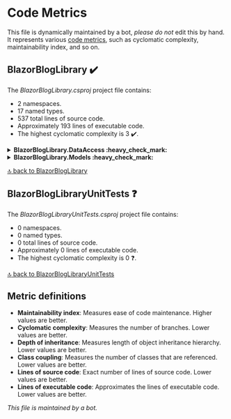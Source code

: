 <!-- markdownlint-capture -->
<!-- markdownlint-disable -->

# Code Metrics

This file is dynamically maintained by a bot, *please do not* edit this by hand. It represents
various [code metrics](https://aka.ms/dotnet/code-metrics), such as cyclomatic complexity, maintainability index, and so
on.

<div id='BlazorBloglibrary'></div>

## BlazorBlogLibrary :heavy_check_mark:

The *BlazorBlogLibrary.csproj* project file contains:

- 2 namespaces.
- 17 named types.
- 537 total lines of source code.
- Approximately 193 lines of executable code.
- The highest cyclomatic complexity is 3 :heavy_check_mark:.

<details>
<summary>
  <strong id="BlazorBloglibrary-dataaccess">
    BlazorBlogLibrary.DataAccess :heavy_check_mark:
  </strong>
</summary>
<br>

The `BlazorBlogLibrary.DataAccess` namespace contains 10 named types.

- 10 named types.
- 434 total lines of source code.
- Approximately 165 lines of executable code.
- The highest cyclomatic complexity is 3 :heavy_check_mark:.

<details>
<summary>
  <strong id="dbconnection">
    DbConnection :heavy_check_mark:
  </strong>
</summary>
<br>

- The `DbConnection` contains 14 members.
- 32 total lines of source code.
- Approximately 13 lines of executable code.
- The highest cyclomatic complexity is 2 :heavy_check_mark:.

| Member kind | Line number | Maintainability index | Cyclomatic complexity | Depth of inheritance | Class coupling |
Lines of source / executable code |
| :-: | :-: | :-: | :-: | :-: | :-: | :-: |
| Field
| [7](https://github.com/mpaulosky/BlazorBlog/blob/main/src/BlazorBlogLibrary/DataAccess/DbConnection.cs#L7 "IConfiguration DbConnection._config")
| 100 | 0 :heavy_check_mark: | 0 | 1 | 1 / 0 |
| Field
| [9](https://github.com/mpaulosky/BlazorBlog/blob/main/src/BlazorBlogLibrary/DataAccess/DbConnection.cs#L9 "string DbConnection._connectionId")
| 93 | 0 :heavy_check_mark: | 0 | 0 | 1 / 1 |
| Field
| [8](https://github.com/mpaulosky/BlazorBlog/blob/main/src/BlazorBlogLibrary/DataAccess/DbConnection.cs#L8 "IMongoDatabase DbConnection._db")
| 100 | 0 :heavy_check_mark: | 0 | 1 | 1 / 0 |
| Method
| [24](https://github.com/mpaulosky/BlazorBlog/blob/main/src/BlazorBlogLibrary/DataAccess/DbConnection.cs#L24 "DbConnection.DbConnection(IConfiguration config)")
| 64 | 1 :heavy_check_mark: | 0 | 9 | 12 / 8 |
| Property
| [16](https://github.com/mpaulosky/BlazorBlog/blob/main/src/BlazorBlogLibrary/DataAccess/DbConnection.cs#L16 "MongoClient DbConnection.Client")
| 100 | 2 :heavy_check_mark: | 0 | 1 | 1 / 0 |
| Property
| [21](https://github.com/mpaulosky/BlazorBlog/blob/main/src/BlazorBlogLibrary/DataAccess/DbConnection.cs#L21 "IMongoCollection<CommentModel> DbConnection.CommentCollection")
| 100 | 2 :heavy_check_mark: | 0 | 2 | 1 / 0 |
| Property
| [15](https://github.com/mpaulosky/BlazorBlog/blob/main/src/BlazorBlogLibrary/DataAccess/DbConnection.cs#L15 "string DbConnection.CommentCollectionName")
| 100 | 2 :heavy_check_mark: | 0 | 0 | 1 / 1 |
| Property
| [11](https://github.com/mpaulosky/BlazorBlog/blob/main/src/BlazorBlogLibrary/DataAccess/DbConnection.cs#L11 "string DbConnection.DbName")
| 100 | 2 :heavy_check_mark: | 0 | 0 | 1 / 0 |
| Property
| [20](https://github.com/mpaulosky/BlazorBlog/blob/main/src/BlazorBlogLibrary/DataAccess/DbConnection.cs#L20 "IMongoCollection<IssueModel> DbConnection.IssueCollection")
| 100 | 2 :heavy_check_mark: | 0 | 2 | 1 / 0 |
| Property
| [14](https://github.com/mpaulosky/BlazorBlog/blob/main/src/BlazorBlogLibrary/DataAccess/DbConnection.cs#L14 "string DbConnection.IssueCollectionName")
| 100 | 2 :heavy_check_mark: | 0 | 0 | 1 / 1 |
| Property
| [18](https://github.com/mpaulosky/BlazorBlog/blob/main/src/BlazorBlogLibrary/DataAccess/DbConnection.cs#L18 "IMongoCollection<StatusModel> DbConnection.StatusCollection")
| 100 | 2 :heavy_check_mark: | 0 | 2 | 1 / 0 |
| Property
| [12](https://github.com/mpaulosky/BlazorBlog/blob/main/src/BlazorBlogLibrary/DataAccess/DbConnection.cs#L12 "string DbConnection.StatusCollectionName")
| 100 | 2 :heavy_check_mark: | 0 | 0 | 1 / 1 |
| Property
| [19](https://github.com/mpaulosky/BlazorBlog/blob/main/src/BlazorBlogLibrary/DataAccess/DbConnection.cs#L19 "IMongoCollection<UserModel> DbConnection.UserCollection")
| 100 | 2 :heavy_check_mark: | 0 | 2 | 1 / 0 |
| Property
| [13](https://github.com/mpaulosky/BlazorBlog/blob/main/src/BlazorBlogLibrary/DataAccess/DbConnection.cs#L13 "string DbConnection.UserCollectionName")
| 100 | 2 :heavy_check_mark: | 0 | 0 | 1 / 1 |

<a href="#BlazorBloglibrary-dataaccess">:top: back to BlazorBlogLibrary.DataAccess</a>

</details>

<details>
<summary>
  <strong id="icommentdata">
    ICommentData :heavy_check_mark:
  </strong>
</summary>
<br>

- The `ICommentData` contains 8 members.
- 11 total lines of source code.
- Approximately 0 lines of executable code.
- The highest cyclomatic complexity is 1 :heavy_check_mark:.

| Member kind | Line number | Maintainability index | Cyclomatic complexity | Depth of inheritance | Class coupling |
Lines of source / executable code |
| :-: | :-: | :-: | :-: | :-: | :-: | :-: |
| Method
| [12](https://github.com/mpaulosky/BlazorBlog/blob/main/src/BlazorBlogLibrary/Contracts/ICommentData.cs#L12 "Task ICommentData.CreateComment(CommentModel comment)")
| 100 | 1 :heavy_check_mark: | 0 | 2 | 1 / 0 |
| Method
| [7](https://github.com/mpaulosky/BlazorBlog/blob/main/src/BlazorBlogLibrary/Contracts/ICommentData.cs#L7 "Task<List<CommentModel>> ICommentData.GetAllApprovedComments()")
| 100 | 1 :heavy_check_mark: | 0 | 3 | 1 / 0 |
| Method
| [5](https://github.com/mpaulosky/BlazorBlog/blob/main/src/BlazorBlogLibrary/Contracts/ICommentData.cs#L5 "Task<List<CommentModel>> ICommentData.GetAllComments()")
| 100 | 1 :heavy_check_mark: | 0 | 3 | 1 / 0 |
| Method
| [9](https://github.com/mpaulosky/BlazorBlog/blob/main/src/BlazorBlogLibrary/Contracts/ICommentData.cs#L9 "Task<List<CommentModel>> ICommentData.GetAllCommentsWaitingForApproval()")
| 100 | 1 :heavy_check_mark: | 0 | 3 | 1 / 0 |
| Method
| [8](https://github.com/mpaulosky/BlazorBlog/blob/main/src/BlazorBlogLibrary/Contracts/ICommentData.cs#L8 "Task<CommentModel> ICommentData.GetComment(string id)")
| 100 | 1 :heavy_check_mark: | 0 | 2 | 1 / 0 |
| Method
| [6](https://github.com/mpaulosky/BlazorBlog/blob/main/src/BlazorBlogLibrary/Contracts/ICommentData.cs#L6 "Task<List<CommentModel>> ICommentData.GetUsersComments(string userId)")
| 100 | 1 :heavy_check_mark: | 0 | 3 | 1 / 0 |
| Method
| [10](https://github.com/mpaulosky/BlazorBlog/blob/main/src/BlazorBlogLibrary/Contracts/ICommentData.cs#L10 "Task ICommentData.UpdateComment(CommentModel suggestion)")
| 100 | 1 :heavy_check_mark: | 0 | 2 | 1 / 0 |
| Method
| [11](https://github.com/mpaulosky/BlazorBlog/blob/main/src/BlazorBlogLibrary/Contracts/ICommentData.cs#L11 "Task ICommentData.UpvoteComment(string commentId, string userId)")
| 100 | 1 :heavy_check_mark: | 0 | 1 | 1 / 0 |

<a href="#BlazorBloglibrary-dataaccess">:top: back to BlazorBlogLibrary.DataAccess</a>

</details>

<details>
<summary>
  <strong id="idbconnection">
    IDbConnection :heavy_check_mark:
  </strong>
</summary>
<br>

- The `IDbConnection` contains 10 members.
- 13 total lines of source code.
- Approximately 0 lines of executable code.
- The highest cyclomatic complexity is 1 :heavy_check_mark:.

| Member kind | Line number | Maintainability index | Cyclomatic complexity | Depth of inheritance | Class coupling |
Lines of source / executable code |
| :-: | :-: | :-: | :-: | :-: | :-: | :-: |
| Property
| [10](https://github.com/mpaulosky/BlazorBlog/blob/main/src/BlazorBlogLibrary/Contracts/IDbConnection.cs#L10 "MongoClient IDbConnection.Client")
| 100 | 1 :heavy_check_mark: | 0 | 1 | 1 / 0 |
| Property
| [14](https://github.com/mpaulosky/BlazorBlog/blob/main/src/BlazorBlogLibrary/Contracts/IDbConnection.cs#L14 "IMongoCollection<CommentModel> IDbConnection.CommentCollection")
| 100 | 1 :heavy_check_mark: | 0 | 2 | 1 / 0 |
| Property
| [9](https://github.com/mpaulosky/BlazorBlog/blob/main/src/BlazorBlogLibrary/Contracts/IDbConnection.cs#L9 "string IDbConnection.CommentCollectionName")
| 100 | 1 :heavy_check_mark: | 0 | 0 | 1 / 0 |
| Property
| [5](https://github.com/mpaulosky/BlazorBlog/blob/main/src/BlazorBlogLibrary/Contracts/IDbConnection.cs#L5 "string IDbConnection.DbName")
| 100 | 1 :heavy_check_mark: | 0 | 0 | 1 / 0 |
| Property
| [13](https://github.com/mpaulosky/BlazorBlog/blob/main/src/BlazorBlogLibrary/Contracts/IDbConnection.cs#L13 "IMongoCollection<IssueModel> IDbConnection.IssueCollection")
| 100 | 1 :heavy_check_mark: | 0 | 2 | 1 / 0 |
| Property
| [8](https://github.com/mpaulosky/BlazorBlog/blob/main/src/BlazorBlogLibrary/Contracts/IDbConnection.cs#L8 "string IDbConnection.IssueCollectionName")
| 100 | 1 :heavy_check_mark: | 0 | 0 | 1 / 0 |
| Property
| [11](https://github.com/mpaulosky/BlazorBlog/blob/main/src/BlazorBlogLibrary/Contracts/IDbConnection.cs#L11 "IMongoCollection<StatusModel> IDbConnection.StatusCollection")
| 100 | 1 :heavy_check_mark: | 0 | 2 | 1 / 0 |
| Property
| [6](https://github.com/mpaulosky/BlazorBlog/blob/main/src/BlazorBlogLibrary/Contracts/IDbConnection.cs#L6 "string IDbConnection.StatusCollectionName")
| 100 | 1 :heavy_check_mark: | 0 | 0 | 1 / 0 |
| Property
| [12](https://github.com/mpaulosky/BlazorBlog/blob/main/src/BlazorBlogLibrary/Contracts/IDbConnection.cs#L12 "IMongoCollection<UserModel> IDbConnection.UserCollection")
| 100 | 1 :heavy_check_mark: | 0 | 2 | 1 / 0 |
| Property
| [7](https://github.com/mpaulosky/BlazorBlog/blob/main/src/BlazorBlogLibrary/Contracts/IDbConnection.cs#L7 "string IDbConnection.UserCollectionName")
| 100 | 1 :heavy_check_mark: | 0 | 0 | 1 / 0 |

<a href="#BlazorBloglibrary-dataaccess">:top: back to BlazorBlogLibrary.DataAccess</a>

</details>

<details>
<summary>
  <strong id="iissuedata">
    IIssueData :heavy_check_mark:
  </strong>
</summary>
<br>

- The `IIssueData` contains 8 members.
- 11 total lines of source code.
- Approximately 0 lines of executable code.
- The highest cyclomatic complexity is 1 :heavy_check_mark:.

| Member kind | Line number | Maintainability index | Cyclomatic complexity | Depth of inheritance | Class coupling |
Lines of source / executable code |
| :-: | :-: | :-: | :-: | :-: | :-: | :-: |
| Method
| [12](https://github.com/mpaulosky/BlazorBlog/blob/main/src/BlazorBlogLibrary/Contracts/IIssueData.cs#L12 "Task IIssueData.CreateSuggestion(IssueModel suggestion)")
| 100 | 1 :heavy_check_mark: | 0 | 2 | 1 / 0 |
| Method
| [7](https://github.com/mpaulosky/BlazorBlog/blob/main/src/BlazorBlogLibrary/Contracts/IIssueData.cs#L7 "Task<List<IssueModel>> IIssueData.GetAllApprovedSuggestions()")
| 100 | 1 :heavy_check_mark: | 0 | 3 | 1 / 0 |
| Method
| [5](https://github.com/mpaulosky/BlazorBlog/blob/main/src/BlazorBlogLibrary/Contracts/IIssueData.cs#L5 "Task<List<IssueModel>> IIssueData.GetAllSuggestions()")
| 100 | 1 :heavy_check_mark: | 0 | 3 | 1 / 0 |
| Method
| [9](https://github.com/mpaulosky/BlazorBlog/blob/main/src/BlazorBlogLibrary/Contracts/IIssueData.cs#L9 "Task<List<IssueModel>> IIssueData.GetAllSuggestionsWaitingForApproval()")
| 100 | 1 :heavy_check_mark: | 0 | 3 | 1 / 0 |
| Method
| [8](https://github.com/mpaulosky/BlazorBlog/blob/main/src/BlazorBlogLibrary/Contracts/IIssueData.cs#L8 "Task<IssueModel> IIssueData.GetSuggestion(string id)")
| 100 | 1 :heavy_check_mark: | 0 | 2 | 1 / 0 |
| Method
| [6](https://github.com/mpaulosky/BlazorBlog/blob/main/src/BlazorBlogLibrary/Contracts/IIssueData.cs#L6 "Task<List<IssueModel>> IIssueData.GetUsersSuggestions(string userId)")
| 100 | 1 :heavy_check_mark: | 0 | 3 | 1 / 0 |
| Method
| [10](https://github.com/mpaulosky/BlazorBlog/blob/main/src/BlazorBlogLibrary/Contracts/IIssueData.cs#L10 "Task IIssueData.UpdateSuggestion(IssueModel suggestion)")
| 100 | 1 :heavy_check_mark: | 0 | 2 | 1 / 0 |
| Method
| [11](https://github.com/mpaulosky/BlazorBlog/blob/main/src/BlazorBlogLibrary/Contracts/IIssueData.cs#L11 "Task IIssueData.UpvoteSuggestion(string suggestionId, string userId)")
| 100 | 1 :heavy_check_mark: | 0 | 1 | 1 / 0 |

<a href="#BlazorBloglibrary-dataaccess">:top: back to BlazorBlogLibrary.DataAccess</a>

</details>

<details>
<summary>
  <strong id="istatusdata">
    IStatusData :heavy_check_mark:
  </strong>
</summary>
<br>

- The `IStatusData` contains 2 members.
- 5 total lines of source code.
- Approximately 0 lines of executable code.
- The highest cyclomatic complexity is 1 :heavy_check_mark:.

| Member kind | Line number | Maintainability index | Cyclomatic complexity | Depth of inheritance | Class coupling |
Lines of source / executable code |
| :-: | :-: | :-: | :-: | :-: | :-: | :-: |
| Method
| [6](https://github.com/mpaulosky/BlazorBlog/blob/main/src/BlazorBlogLibrary/Contracts/IStatusData.cs#L6 "Task IStatusData.CreateStatus(StatusModel status)")
| 100 | 1 :heavy_check_mark: | 0 | 2 | 1 / 0 |
| Method
| [5](https://github.com/mpaulosky/BlazorBlog/blob/main/src/BlazorBlogLibrary/Contracts/IStatusData.cs#L5 "Task<List<StatusModel>> IStatusData.GetAllStatuses()")
| 100 | 1 :heavy_check_mark: | 0 | 3 | 1 / 0 |

<a href="#BlazorBloglibrary-dataaccess">:top: back to BlazorBlogLibrary.DataAccess</a>

</details>

<details>
<summary>
  <strong id="iuserdata">
    IUserData :heavy_check_mark:
  </strong>
</summary>
<br>

- The `IUserData` contains 5 members.
- 8 total lines of source code.
- Approximately 0 lines of executable code.
- The highest cyclomatic complexity is 1 :heavy_check_mark:.

| Member kind | Line number | Maintainability index | Cyclomatic complexity | Depth of inheritance | Class coupling |
Lines of source / executable code |
| :-: | :-: | :-: | :-: | :-: | :-: | :-: |
| Method
| [8](https://github.com/mpaulosky/BlazorBlog/blob/main/src/BlazorBlogLibrary/Contracts/IUserData.cs#L8 "Task IUserData.CreateUser(UserModel user)")
| 100 | 1 :heavy_check_mark: | 0 | 2 | 1 / 0 |
| Method
| [6](https://github.com/mpaulosky/BlazorBlog/blob/main/src/BlazorBlogLibrary/Contracts/IUserData.cs#L6 "Task<UserModel> IUserData.GetUser(string id)")
| 100 | 1 :heavy_check_mark: | 0 | 2 | 1 / 0 |
| Method
| [7](https://github.com/mpaulosky/BlazorBlog/blob/main/src/BlazorBlogLibrary/Contracts/IUserData.cs#L7 "Task<UserModel> IUserData.GetUserFromAuthentication(string objectId)")
| 100 | 1 :heavy_check_mark: | 0 | 2 | 1 / 0 |
| Method
| [5](https://github.com/mpaulosky/BlazorBlog/blob/main/src/BlazorBlogLibrary/Contracts/IUserData.cs#L5 "Task<List<UserModel>> IUserData.GetUsers()")
| 100 | 1 :heavy_check_mark: | 0 | 3 | 1 / 0 |
| Method
| [9](https://github.com/mpaulosky/BlazorBlog/blob/main/src/BlazorBlogLibrary/Contracts/IUserData.cs#L9 "Task IUserData.UpdateUser(UserModel user)")
| 100 | 1 :heavy_check_mark: | 0 | 2 | 1 / 0 |

<a href="#BlazorBloglibrary-dataaccess">:top: back to BlazorBlogLibrary.DataAccess</a>

</details>

<details>
<summary>
  <strong id="mongocommentdata">
    MongoCommentData :heavy_check_mark:
  </strong>
</summary>
<br>

- The `MongoCommentData` contains 14 members.
- 143 total lines of source code.
- Approximately 68 lines of executable code.
- The highest cyclomatic complexity is 3 :heavy_check_mark:.

| Member kind | Line number | Maintainability index | Cyclomatic complexity | Depth of inheritance | Class coupling |
Lines of source / executable code |
| :-: | :-: | :-: | :-: | :-: | :-: | :-: |
| Field
| [9](https://github.com/mpaulosky/BlazorBlog/blob/main/src/BlazorBlogLibrary/DataAccess/MongoCommentData.cs#L9 "IMemoryCache MongoCommentData._cache")
| 100 | 0 :heavy_check_mark: | 0 | 1 | 1 / 0 |
| Field
| [11](https://github.com/mpaulosky/BlazorBlog/blob/main/src/BlazorBlogLibrary/DataAccess/MongoCommentData.cs#L11 "string MongoCommentData._cacheName")
| 93 | 0 :heavy_check_mark: | 0 | 0 | 1 / 1 |
| Field
| [7](https://github.com/mpaulosky/BlazorBlog/blob/main/src/BlazorBlogLibrary/DataAccess/MongoCommentData.cs#L7 "IDbConnection MongoCommentData._db")
| 100 | 0 :heavy_check_mark: | 0 | 1 | 1 / 0 |
| Field
| [10](https://github.com/mpaulosky/BlazorBlog/blob/main/src/BlazorBlogLibrary/DataAccess/MongoCommentData.cs#L10 "IMongoCollection<CommentModel> MongoCommentData._suggestions")
| 100 | 0 :heavy_check_mark: | 0 | 2 | 1 / 0 |
| Field
| [8](https://github.com/mpaulosky/BlazorBlog/blob/main/src/BlazorBlogLibrary/DataAccess/MongoCommentData.cs#L8 "IUserData MongoCommentData._userData")
| 100 | 0 :heavy_check_mark: | 0 | 1 | 1 / 0 |
| Method
| [13](https://github.com/mpaulosky/BlazorBlog/blob/main/src/BlazorBlogLibrary/DataAccess/MongoCommentData.cs#L13 "MongoCommentData.MongoCommentData(IDbConnection db, IUserData userData, IMemoryCache cache)")
| 75 | 1 :heavy_check_mark: | 0 | 5 | 7 / 4 |
| Method
| [120](https://github.com/mpaulosky/BlazorBlog/blob/main/src/BlazorBlogLibrary/DataAccess/MongoCommentData.cs#L120 "Task MongoCommentData.CreateComment(CommentModel comment)")
| 58 | 1 :heavy_check_mark: | 0 | 13 | 27 / 14 |
| Method
| [49](https://github.com/mpaulosky/BlazorBlog/blob/main/src/BlazorBlogLibrary/DataAccess/MongoCommentData.cs#L49 "Task<List<CommentModel>> MongoCommentData.GetAllApprovedComments()")
| 87 | 1 :heavy_check_mark: | 0 | 4 | 5 / 2 |
| Method
| [21](https://github.com/mpaulosky/BlazorBlog/blob/main/src/BlazorBlogLibrary/DataAccess/MongoCommentData.cs#L21 "Task<List<CommentModel>> MongoCommentData.GetAllComments()")
| 68 | 2 :heavy_check_mark: | 0 | 8 | 13 / 7 |
| Method
| [61](https://github.com/mpaulosky/BlazorBlog/blob/main/src/BlazorBlogLibrary/DataAccess/MongoCommentData.cs#L61 "Task<List<CommentModel>> MongoCommentData.GetAllCommentsWaitingForApproval()")
| 87 | 1 :heavy_check_mark: | 0 | 4 | 5 / 2 |
| Method
| [55](https://github.com/mpaulosky/BlazorBlog/blob/main/src/BlazorBlogLibrary/DataAccess/MongoCommentData.cs#L55 "Task<CommentModel> MongoCommentData.GetComment(string id)")
| 80 | 1 :heavy_check_mark: | 0 | 6 | 5 / 3 |
| Method
| [35](https://github.com/mpaulosky/BlazorBlog/blob/main/src/BlazorBlogLibrary/DataAccess/MongoCommentData.cs#L35 "Task<List<CommentModel>> MongoCommentData.GetUsersComments(string userId)")
| 68 | 2 :heavy_check_mark: | 0 | 8 | 13 / 7 |
| Method
| [67](https://github.com/mpaulosky/BlazorBlog/blob/main/src/BlazorBlogLibrary/DataAccess/MongoCommentData.cs#L67 "Task MongoCommentData.UpdateComment(CommentModel suggestion)")
| 79 | 1 :heavy_check_mark: | 0 | 5 | 5 / 3 |
| Method
| [73](https://github.com/mpaulosky/BlazorBlog/blob/main/src/BlazorBlogLibrary/DataAccess/MongoCommentData.cs#L73 "Task MongoCommentData.UpvoteComment(string commentId, string userId)")
| 51 | 3 :heavy_check_mark: | 0 | 14 | 46 / 25 |

<a href="#BlazorBloglibrary-dataaccess">:top: back to BlazorBlogLibrary.DataAccess</a>

</details>

<details>
<summary>
  <strong id="mongoissuedata">
    MongoIssueData :heavy_check_mark:
  </strong>
</summary>
<br>

- The `MongoIssueData` contains 14 members.
- 128 total lines of source code.
- Approximately 60 lines of executable code.
- The highest cyclomatic complexity is 2 :heavy_check_mark:.

| Member kind | Line number | Maintainability index | Cyclomatic complexity | Depth of inheritance | Class coupling |
Lines of source / executable code |
| :-: | :-: | :-: | :-: | :-: | :-: | :-: |
| Field
| [9](https://github.com/mpaulosky/BlazorBlog/blob/main/src/BlazorBlogLibrary/DataAccess/MongoIssueData.cs#L9 "IMemoryCache MongoIssueData._cache")
| 100 | 0 :heavy_check_mark: | 0 | 1 | 1 / 0 |
| Field
| [11](https://github.com/mpaulosky/BlazorBlog/blob/main/src/BlazorBlogLibrary/DataAccess/MongoIssueData.cs#L11 "string MongoIssueData._cacheName")
| 93 | 0 :heavy_check_mark: | 0 | 0 | 1 / 1 |
| Field
| [7](https://github.com/mpaulosky/BlazorBlog/blob/main/src/BlazorBlogLibrary/DataAccess/MongoIssueData.cs#L7 "IDbConnection MongoIssueData._db")
| 100 | 0 :heavy_check_mark: | 0 | 1 | 1 / 0 |
| Field
| [10](https://github.com/mpaulosky/BlazorBlog/blob/main/src/BlazorBlogLibrary/DataAccess/MongoIssueData.cs#L10 "IMongoCollection<IssueModel> MongoIssueData._issues")
| 100 | 0 :heavy_check_mark: | 0 | 2 | 1 / 0 |
| Field
| [8](https://github.com/mpaulosky/BlazorBlog/blob/main/src/BlazorBlogLibrary/DataAccess/MongoIssueData.cs#L8 "IUserData MongoIssueData._userData")
| 100 | 0 :heavy_check_mark: | 0 | 1 | 1 / 0 |
| Method
| [13](https://github.com/mpaulosky/BlazorBlog/blob/main/src/BlazorBlogLibrary/DataAccess/MongoIssueData.cs#L13 "MongoIssueData.MongoIssueData(IDbConnection db, IUserData userData, IMemoryCache cache)")
| 75 | 1 :heavy_check_mark: | 0 | 5 | 7 / 4 |
| Method
| [105](https://github.com/mpaulosky/BlazorBlog/blob/main/src/BlazorBlogLibrary/DataAccess/MongoIssueData.cs#L105 "Task MongoIssueData.CreateSuggestion(IssueModel suggestion)")
| 58 | 1 :heavy_check_mark: | 0 | 12 | 27 / 14 |
| Method
| [49](https://github.com/mpaulosky/BlazorBlog/blob/main/src/BlazorBlogLibrary/DataAccess/MongoIssueData.cs#L49 "Task<List<IssueModel>> MongoIssueData.GetAllApprovedSuggestions()")
| 87 | 1 :heavy_check_mark: | 0 | 4 | 5 / 2 |
| Method
| [21](https://github.com/mpaulosky/BlazorBlog/blob/main/src/BlazorBlogLibrary/DataAccess/MongoIssueData.cs#L21 "Task<List<IssueModel>> MongoIssueData.GetAllSuggestions()")
| 68 | 2 :heavy_check_mark: | 0 | 8 | 13 / 7 |
| Method
| [61](https://github.com/mpaulosky/BlazorBlog/blob/main/src/BlazorBlogLibrary/DataAccess/MongoIssueData.cs#L61 "Task<List<IssueModel>> MongoIssueData.GetAllSuggestionsWaitingForApproval()")
| 87 | 1 :heavy_check_mark: | 0 | 4 | 5 / 2 |
| Method
| [55](https://github.com/mpaulosky/BlazorBlog/blob/main/src/BlazorBlogLibrary/DataAccess/MongoIssueData.cs#L55 "Task<IssueModel> MongoIssueData.GetSuggestion(string id)")
| 80 | 1 :heavy_check_mark: | 0 | 6 | 5 / 3 |
| Method
| [35](https://github.com/mpaulosky/BlazorBlog/blob/main/src/BlazorBlogLibrary/DataAccess/MongoIssueData.cs#L35 "Task<List<IssueModel>> MongoIssueData.GetUsersSuggestions(string userId)")
| 68 | 2 :heavy_check_mark: | 0 | 8 | 13 / 7 |
| Method
| [67](https://github.com/mpaulosky/BlazorBlog/blob/main/src/BlazorBlogLibrary/DataAccess/MongoIssueData.cs#L67 "Task MongoIssueData.UpdateSuggestion(IssueModel suggestion)")
| 79 | 1 :heavy_check_mark: | 0 | 5 | 5 / 3 |
| Method
| [73](https://github.com/mpaulosky/BlazorBlog/blob/main/src/BlazorBlogLibrary/DataAccess/MongoIssueData.cs#L73 "Task MongoIssueData.UpvoteSuggestion(string suggestionId, string userId)")
| 56 | 1 :heavy_check_mark: | 0 | 13 | 31 / 17 |

<a href="#BlazorBloglibrary-dataaccess">:top: back to BlazorBlogLibrary.DataAccess</a>

</details>

<details>
<summary>
  <strong id="mongostatusdata">
    MongoStatusData :heavy_check_mark:
  </strong>
</summary>
<br>

- The `MongoStatusData` contains 6 members.
- 31 total lines of source code.
- Approximately 11 lines of executable code.
- The highest cyclomatic complexity is 2 :heavy_check_mark:.

| Member kind | Line number | Maintainability index | Cyclomatic complexity | Depth of inheritance | Class coupling |
Lines of source / executable code |
| :-: | :-: | :-: | :-: | :-: | :-: | :-: |
| Field
| [8](https://github.com/mpaulosky/BlazorBlog/blob/main/src/BlazorBlogLibrary/DataAccess/MongoStatusData.cs#L8 "IMemoryCache MongoStatusData._cache")
| 100 | 0 :heavy_check_mark: | 0 | 1 | 1 / 0 |
| Field
| [7](https://github.com/mpaulosky/BlazorBlog/blob/main/src/BlazorBlogLibrary/DataAccess/MongoStatusData.cs#L7 "IMongoCollection<StatusModel> MongoStatusData._statuses")
| 100 | 0 :heavy_check_mark: | 0 | 2 | 1 / 0 |
| Method
| [11](https://github.com/mpaulosky/BlazorBlog/blob/main/src/BlazorBlogLibrary/DataAccess/MongoStatusData.cs#L11 "MongoStatusData.MongoStatusData(IDbConnection db, IMemoryCache cache)")
| 84 | 1 :heavy_check_mark: | 0 | 4 | 5 / 2 |
| Field
| [9](https://github.com/mpaulosky/BlazorBlog/blob/main/src/BlazorBlogLibrary/DataAccess/MongoStatusData.cs#L9 "string MongoStatusData.CacheName")
| 93 | 0 :heavy_check_mark: | 0 | 0 | 1 / 1 |
| Method
| [31](https://github.com/mpaulosky/BlazorBlog/blob/main/src/BlazorBlogLibrary/DataAccess/MongoStatusData.cs#L31 "Task MongoStatusData.CreateStatus(StatusModel status)")
| 96 | 1 :heavy_check_mark: | 0 | 4 | 4 / 1 |
| Method
| [17](https://github.com/mpaulosky/BlazorBlog/blob/main/src/BlazorBlogLibrary/DataAccess/MongoStatusData.cs#L17 "Task<List<StatusModel>> MongoStatusData.GetAllStatuses()")
| 68 | 2 :heavy_check_mark: | 0 | 6 | 13 / 7 |

<a href="#BlazorBloglibrary-dataaccess">:top: back to BlazorBlogLibrary.DataAccess</a>

</details>

<details>
<summary>
  <strong id="mongouserdata">
    MongoUserData :heavy_check_mark:
  </strong>
</summary>
<br>

- The `MongoUserData` contains 7 members.
- 38 total lines of source code.
- Approximately 13 lines of executable code.
- The highest cyclomatic complexity is 1 :heavy_check_mark:.

| Member kind | Line number | Maintainability index | Cyclomatic complexity | Depth of inheritance | Class coupling |
Lines of source / executable code |
| :-: | :-: | :-: | :-: | :-: | :-: | :-: |
| Field
| [5](https://github.com/mpaulosky/BlazorBlog/blob/main/src/BlazorBlogLibrary/DataAccess/MongoUserData.cs#L5 "IMongoCollection<UserModel> MongoUserData._users")
| 100 | 0 :heavy_check_mark: | 0 | 2 | 1 / 0 |
| Method
| [7](https://github.com/mpaulosky/BlazorBlog/blob/main/src/BlazorBlogLibrary/DataAccess/MongoUserData.cs#L7 "MongoUserData.MongoUserData(IDbConnection db)")
| 93 | 1 :heavy_check_mark: | 0 | 3 | 4 / 1 |
| Method
| [30](https://github.com/mpaulosky/BlazorBlog/blob/main/src/BlazorBlogLibrary/DataAccess/MongoUserData.cs#L30 "Task MongoUserData.CreateUser(UserModel user)")
| 96 | 1 :heavy_check_mark: | 0 | 4 | 4 / 1 |
| Method
| [18](https://github.com/mpaulosky/BlazorBlog/blob/main/src/BlazorBlogLibrary/DataAccess/MongoUserData.cs#L18 "Task<UserModel> MongoUserData.GetUser(string id)")
| 80 | 1 :heavy_check_mark: | 0 | 4 | 5 / 3 |
| Method
| [24](https://github.com/mpaulosky/BlazorBlog/blob/main/src/BlazorBlogLibrary/DataAccess/MongoUserData.cs#L24 "Task<UserModel> MongoUserData.GetUserFromAuthentication(string objectId)")
| 80 | 1 :heavy_check_mark: | 0 | 4 | 5 / 3 |
| Method
| [12](https://github.com/mpaulosky/BlazorBlog/blob/main/src/BlazorBlogLibrary/DataAccess/MongoUserData.cs#L12 "Task<List<UserModel>> MongoUserData.GetUsers()")
| 82 | 1 :heavy_check_mark: | 0 | 5 | 5 / 3 |
| Method
| [35](https://github.com/mpaulosky/BlazorBlog/blob/main/src/BlazorBlogLibrary/DataAccess/MongoUserData.cs#L35 "Task MongoUserData.UpdateUser(UserModel user)")
| 83 | 1 :heavy_check_mark: | 0 | 5 | 5 / 2 |

<a href="#BlazorBloglibrary-dataaccess">:top: back to BlazorBlogLibrary.DataAccess</a>

</details>

</details>

<details>
<summary>
  <strong id="BlazorBloglibrary-models">
    BlazorBlogLibrary.Models :heavy_check_mark:
  </strong>
</summary>
<br>

The `BlazorBlogLibrary.Models` namespace contains 7 named types.

- 7 named types.
- 103 total lines of source code.
- Approximately 28 lines of executable code.
- The highest cyclomatic complexity is 2 :heavy_check_mark:.

<details>
<summary>
  <strong id="basiccommentmodel">
    BasicCommentModel :heavy_check_mark:
  </strong>
</summary>
<br>

- The `BasicCommentModel` contains 4 members.
- 17 total lines of source code.
- Approximately 4 lines of executable code.
- The highest cyclomatic complexity is 2 :heavy_check_mark:.

| Member kind | Line number | Maintainability index | Cyclomatic complexity | Depth of inheritance | Class coupling |
Lines of source / executable code |
| :-: | :-: | :-: | :-: | :-: | :-: | :-: |
| Method
| [9](https://github.com/mpaulosky/BlazorBlog/blob/main/src/BlazorBlogLibrary/Models/BasicCommentModel.cs#L9 "BasicCommentModel.BasicCommentModel()")
| 100 | 1 :heavy_check_mark: | 0 | 0 | 4 / 0 |
| Method
| [14](https://github.com/mpaulosky/BlazorBlog/blob/main/src/BlazorBlogLibrary/Models/BasicCommentModel.cs#L14 "BasicCommentModel.BasicCommentModel(CommentModel comment)")
| 83 | 1 :heavy_check_mark: | 0 | 1 | 5 / 2 |
| Property
| [7](https://github.com/mpaulosky/BlazorBlog/blob/main/src/BlazorBlogLibrary/Models/BasicCommentModel.cs#L7 "string BasicCommentModel.Comment")
| 100 | 2 :heavy_check_mark: | 0 | 0 | 1 / 0 |
| Property
| [6](https://github.com/mpaulosky/BlazorBlog/blob/main/src/BlazorBlogLibrary/Models/BasicCommentModel.cs#L6 "string BasicCommentModel.Id")
| 100 | 2 :heavy_check_mark: | 0 | 2 | 2 / 2 |

<a href="#BlazorBloglibrary-models">:top: back to BlazorBlogLibrary.Models</a>

</details>

<details>
<summary>
  <strong id="basicissuemodel">
    BasicIssueModel :heavy_check_mark:
  </strong>
</summary>
<br>

- The `BasicIssueModel` contains 4 members.
- 17 total lines of source code.
- Approximately 4 lines of executable code.
- The highest cyclomatic complexity is 2 :heavy_check_mark:.

| Member kind | Line number | Maintainability index | Cyclomatic complexity | Depth of inheritance | Class coupling |
Lines of source / executable code |
| :-: | :-: | :-: | :-: | :-: | :-: | :-: |
| Method
| [9](https://github.com/mpaulosky/BlazorBlog/blob/main/src/BlazorBlogLibrary/Models/BasicIssueModel.cs#L9 "BasicIssueModel.BasicIssueModel()")
| 100 | 1 :heavy_check_mark: | 0 | 0 | 4 / 0 |
| Method
| [14](https://github.com/mpaulosky/BlazorBlog/blob/main/src/BlazorBlogLibrary/Models/BasicIssueModel.cs#L14 "BasicIssueModel.BasicIssueModel(IssueModel issue)")
| 83 | 1 :heavy_check_mark: | 0 | 1 | 5 / 2 |
| Property
| [6](https://github.com/mpaulosky/BlazorBlog/blob/main/src/BlazorBlogLibrary/Models/BasicIssueModel.cs#L6 "string BasicIssueModel.Id")
| 100 | 2 :heavy_check_mark: | 0 | 2 | 2 / 2 |
| Property
| [7](https://github.com/mpaulosky/BlazorBlog/blob/main/src/BlazorBlogLibrary/Models/BasicIssueModel.cs#L7 "string BasicIssueModel.Issue")
| 100 | 2 :heavy_check_mark: | 0 | 0 | 1 / 0 |

<a href="#BlazorBloglibrary-models">:top: back to BlazorBlogLibrary.Models</a>

</details>

<details>
<summary>
  <strong id="basicusermodel">
    BasicUserModel :heavy_check_mark:
  </strong>
</summary>
<br>

- The `BasicUserModel` contains 4 members.
- 15 total lines of source code.
- Approximately 4 lines of executable code.
- The highest cyclomatic complexity is 2 :heavy_check_mark:.

| Member kind | Line number | Maintainability index | Cyclomatic complexity | Depth of inheritance | Class coupling |
Lines of source / executable code |
| :-: | :-: | :-: | :-: | :-: | :-: | :-: |
| Method
| [9](https://github.com/mpaulosky/BlazorBlog/blob/main/src/BlazorBlogLibrary/Models/BasicUserModel.cs#L9 "BasicUserModel.BasicUserModel()")
| 100 | 1 :heavy_check_mark: | 0 | 0 | 3 / 0 |
| Method
| [12](https://github.com/mpaulosky/BlazorBlog/blob/main/src/BlazorBlogLibrary/Models/BasicUserModel.cs#L12 "BasicUserModel.BasicUserModel(UserModel user)")
| 83 | 1 :heavy_check_mark: | 0 | 1 | 5 / 2 |
| Property
| [7](https://github.com/mpaulosky/BlazorBlog/blob/main/src/BlazorBlogLibrary/Models/BasicUserModel.cs#L7 "string BasicUserModel.DisplayName")
| 100 | 2 :heavy_check_mark: | 0 | 0 | 1 / 0 |
| Property
| [6](https://github.com/mpaulosky/BlazorBlog/blob/main/src/BlazorBlogLibrary/Models/BasicUserModel.cs#L6 "string BasicUserModel.Id")
| 100 | 2 :heavy_check_mark: | 0 | 2 | 2 / 2 |

<a href="#BlazorBloglibrary-models">:top: back to BlazorBlogLibrary.Models</a>

</details>

<details>
<summary>
  <strong id="commentmodel">
    CommentModel :heavy_check_mark:
  </strong>
</summary>
<br>

- The `CommentModel` contains 7 members.
- 12 total lines of source code.
- Approximately 5 lines of executable code.
- The highest cyclomatic complexity is 2 :heavy_check_mark:.

| Member kind | Line number | Maintainability index | Cyclomatic complexity | Depth of inheritance | Class coupling |
Lines of source / executable code |
| :-: | :-: | :-: | :-: | :-: | :-: | :-: |
| Property
| [13](https://github.com/mpaulosky/BlazorBlog/blob/main/src/BlazorBlogLibrary/Models/CommentModel.cs#L13 "bool CommentModel.Archived")
| 100 | 2 :heavy_check_mark: | 0 | 0 | 1 / 1 |
| Property
| [10](https://github.com/mpaulosky/BlazorBlog/blob/main/src/BlazorBlogLibrary/Models/CommentModel.cs#L10 "BasicUserModel CommentModel.Author")
| 100 | 2 :heavy_check_mark: | 0 | 1 | 1 / 0 |
| Property
| [8](https://github.com/mpaulosky/BlazorBlog/blob/main/src/BlazorBlogLibrary/Models/CommentModel.cs#L8 "string CommentModel.Comment")
| 100 | 2 :heavy_check_mark: | 0 | 0 | 1 / 0 |
| Property
| [9](https://github.com/mpaulosky/BlazorBlog/blob/main/src/BlazorBlogLibrary/Models/CommentModel.cs#L9 "DateTime CommentModel.DateCreated")
| 100 | 2 :heavy_check_mark: | 0 | 2 | 1 / 1 |
| Property
| [7](https://github.com/mpaulosky/BlazorBlog/blob/main/src/BlazorBlogLibrary/Models/CommentModel.cs#L7 "string CommentModel.Id")
| 100 | 2 :heavy_check_mark: | 0 | 3 | 3 / 2 |
| Property
| [12](https://github.com/mpaulosky/BlazorBlog/blob/main/src/BlazorBlogLibrary/Models/CommentModel.cs#L12 "StatusModel CommentModel.IssueStatus")
| 100 | 2 :heavy_check_mark: | 0 | 1 | 1 / 0 |
| Property
| [11](https://github.com/mpaulosky/BlazorBlog/blob/main/src/BlazorBlogLibrary/Models/CommentModel.cs#L11 "HashSet<string> CommentModel.UserVotes")
| 100 | 2 :heavy_check_mark: | 0 | 1 | 1 / 1 |

<a href="#BlazorBloglibrary-models">:top: back to BlazorBlogLibrary.Models</a>

</details>

<details>
<summary>
  <strong id="issuemodel">
    IssueModel :heavy_check_mark:
  </strong>
</summary>
<br>

- The `IssueModel` contains 8 members.
- 13 total lines of source code.
- Approximately 4 lines of executable code.
- The highest cyclomatic complexity is 2 :heavy_check_mark:.

| Member kind | Line number | Maintainability index | Cyclomatic complexity | Depth of inheritance | Class coupling |
Lines of source / executable code |
| :-: | :-: | :-: | :-: | :-: | :-: | :-: |
| Property
| [14](https://github.com/mpaulosky/BlazorBlog/blob/main/src/BlazorBlogLibrary/Models/IssueModel.cs#L14 "bool IssueModel.Archived")
| 100 | 2 :heavy_check_mark: | 0 | 0 | 1 / 1 |
| Property
| [11](https://github.com/mpaulosky/BlazorBlog/blob/main/src/BlazorBlogLibrary/Models/IssueModel.cs#L11 "BasicUserModel IssueModel.Author")
| 100 | 2 :heavy_check_mark: | 0 | 1 | 1 / 0 |
| Property
| [10](https://github.com/mpaulosky/BlazorBlog/blob/main/src/BlazorBlogLibrary/Models/IssueModel.cs#L10 "DateTime IssueModel.DateCreated")
| 100 | 2 :heavy_check_mark: | 0 | 2 | 1 / 1 |
| Property
| [9](https://github.com/mpaulosky/BlazorBlog/blob/main/src/BlazorBlogLibrary/Models/IssueModel.cs#L9 "string IssueModel.Description")
| 100 | 2 :heavy_check_mark: | 0 | 0 | 1 / 0 |
| Property
| [7](https://github.com/mpaulosky/BlazorBlog/blob/main/src/BlazorBlogLibrary/Models/IssueModel.cs#L7 "string IssueModel.Id")
| 100 | 2 :heavy_check_mark: | 0 | 3 | 3 / 2 |
| Property
| [8](https://github.com/mpaulosky/BlazorBlog/blob/main/src/BlazorBlogLibrary/Models/IssueModel.cs#L8 "string IssueModel.Issue")
| 100 | 2 :heavy_check_mark: | 0 | 0 | 1 / 0 |
| Property
| [12](https://github.com/mpaulosky/BlazorBlog/blob/main/src/BlazorBlogLibrary/Models/IssueModel.cs#L12 "StatusModel IssueModel.IssueStatus")
| 100 | 2 :heavy_check_mark: | 0 | 1 | 1 / 0 |
| Property
| [13](https://github.com/mpaulosky/BlazorBlog/blob/main/src/BlazorBlogLibrary/Models/IssueModel.cs#L13 "string IssueModel.OwnerNotes")
| 100 | 2 :heavy_check_mark: | 0 | 0 | 1 / 0 |

<a href="#BlazorBloglibrary-models">:top: back to BlazorBlogLibrary.Models</a>

</details>

<details>
<summary>
  <strong id="statusmodel">
    StatusModel :heavy_check_mark:
  </strong>
</summary>
<br>

- The `StatusModel` contains 3 members.
- 8 total lines of source code.
- Approximately 2 lines of executable code.
- The highest cyclomatic complexity is 2 :heavy_check_mark:.

| Member kind | Line number | Maintainability index | Cyclomatic complexity | Depth of inheritance | Class coupling |
Lines of source / executable code |
| :-: | :-: | :-: | :-: | :-: | :-: | :-: |
| Property
| [7](https://github.com/mpaulosky/BlazorBlog/blob/main/src/BlazorBlogLibrary/Models/StatusModel.cs#L7 "string StatusModel.Id")
| 100 | 2 :heavy_check_mark: | 0 | 3 | 3 / 2 |
| Property
| [9](https://github.com/mpaulosky/BlazorBlog/blob/main/src/BlazorBlogLibrary/Models/StatusModel.cs#L9 "string StatusModel.StatusDescription")
| 100 | 2 :heavy_check_mark: | 0 | 0 | 1 / 0 |
| Property
| [8](https://github.com/mpaulosky/BlazorBlog/blob/main/src/BlazorBlogLibrary/Models/StatusModel.cs#L8 "string StatusModel.StatusName")
| 100 | 2 :heavy_check_mark: | 0 | 0 | 1 / 0 |

<a href="#BlazorBloglibrary-models">:top: back to BlazorBlogLibrary.Models</a>

</details>

<details>
<summary>
  <strong id="usermodel">
    UserModel :heavy_check_mark:
  </strong>
</summary>
<br>

- The `UserModel` contains 9 members.
- 14 total lines of source code.
- Approximately 5 lines of executable code.
- The highest cyclomatic complexity is 2 :heavy_check_mark:.

| Member kind | Line number | Maintainability index | Cyclomatic complexity | Depth of inheritance | Class coupling |
Lines of source / executable code |
| :-: | :-: | :-: | :-: | :-: | :-: | :-: |
| Property
| [15](https://github.com/mpaulosky/BlazorBlog/blob/main/src/BlazorBlogLibrary/Models/UserModel.cs#L15 "List<BasicCommentModel> UserModel.AuthoredComments")
| 100 | 2 :heavy_check_mark: | 0 | 2 | 1 / 1 |
| Property
| [13](https://github.com/mpaulosky/BlazorBlog/blob/main/src/BlazorBlogLibrary/Models/UserModel.cs#L13 "List<BasicIssueModel> UserModel.AuthoredIssues")
| 100 | 2 :heavy_check_mark: | 0 | 2 | 1 / 1 |
| Property
| [11](https://github.com/mpaulosky/BlazorBlog/blob/main/src/BlazorBlogLibrary/Models/UserModel.cs#L11 "string UserModel.DisplayName")
| 100 | 2 :heavy_check_mark: | 0 | 0 | 1 / 0 |
| Property
| [12](https://github.com/mpaulosky/BlazorBlog/blob/main/src/BlazorBlogLibrary/Models/UserModel.cs#L12 "string UserModel.EmailAddress")
| 100 | 2 :heavy_check_mark: | 0 | 0 | 1 / 0 |
| Property
| [9](https://github.com/mpaulosky/BlazorBlog/blob/main/src/BlazorBlogLibrary/Models/UserModel.cs#L9 "string UserModel.FirstName")
| 100 | 2 :heavy_check_mark: | 0 | 0 | 1 / 0 |
| Property
| [7](https://github.com/mpaulosky/BlazorBlog/blob/main/src/BlazorBlogLibrary/Models/UserModel.cs#L7 "string UserModel.Id")
| 100 | 2 :heavy_check_mark: | 0 | 3 | 3 / 2 |
| Property
| [10](https://github.com/mpaulosky/BlazorBlog/blob/main/src/BlazorBlogLibrary/Models/UserModel.cs#L10 "string UserModel.LastName")
| 100 | 2 :heavy_check_mark: | 0 | 0 | 1 / 0 |
| Property
| [8](https://github.com/mpaulosky/BlazorBlog/blob/main/src/BlazorBlogLibrary/Models/UserModel.cs#L8 "string UserModel.ObjectIdentifier")
| 100 | 2 :heavy_check_mark: | 0 | 0 | 1 / 0 |
| Property
| [14](https://github.com/mpaulosky/BlazorBlog/blob/main/src/BlazorBlogLibrary/Models/UserModel.cs#L14 "List<BasicCommentModel> UserModel.VotedOnComments")
| 100 | 2 :heavy_check_mark: | 0 | 2 | 1 / 1 |

<a href="#BlazorBloglibrary-models">:top: back to BlazorBlogLibrary.Models</a>

</details>

</details>

<a href="#BlazorBloglibrary">:top: back to BlazorBlogLibrary</a>

<div id='BlazorBloglibraryunittests'></div>

## BlazorBlogLibraryUnitTests :question:

The *BlazorBlogLibraryUnitTests.csproj* project file contains:

- 0 namespaces.
- 0 named types.
- 0 total lines of source code.
- Approximately 0 lines of executable code.
- The highest cyclomatic complexity is 0 :question:.

<a href="#BlazorBloglibraryunittests">:top: back to BlazorBlogLibraryUnitTests</a>

## Metric definitions

- **Maintainability index**: Measures ease of code maintenance. Higher values are better.
- **Cyclomatic complexity**: Measures the number of branches. Lower values are better.
- **Depth of inheritance**: Measures length of object inheritance hierarchy. Lower values are better.
- **Class coupling**: Measures the number of classes that are referenced. Lower values are better.
- **Lines of source code**: Exact number of lines of source code. Lower values are better.
- **Lines of executable code**: Approximates the lines of executable code. Lower values are better.

*This file is maintained by a bot.*

<!-- markdownlint-restore -->
